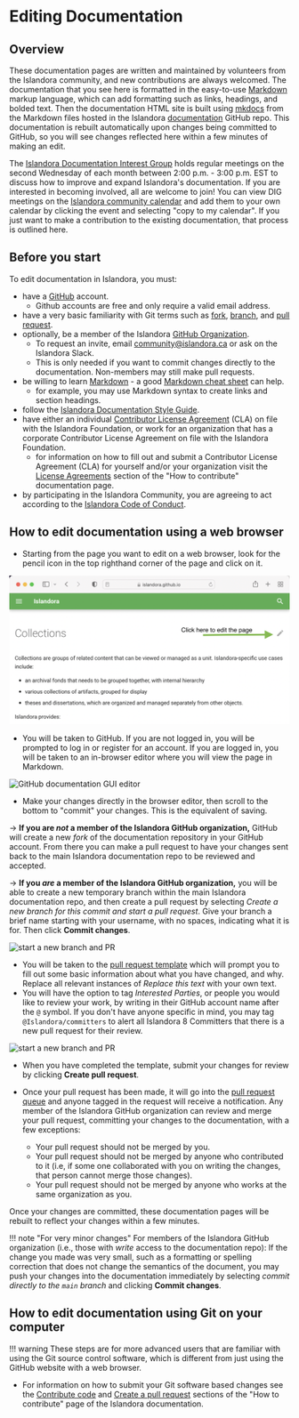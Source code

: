 # Editing Documentation

## Overview
These documentation pages are written and maintained by volunteers from the Islandora community, and new contributions are always welcomed. The documentation that you see here is formatted in the easy-to-use [Markdown](http://en.wikipedia.org/wiki/Markdown) markup language, which can add formatting such as links, headings, and bolded text. Then the documentation HTML site is built using [mkdocs](https://www.mkdocs.org/) from the Markdown files hosted in the Islandora [documentation](https://github.com/Islandora/documentation) GitHub repo. This documentation is rebuilt automatically upon changes being committed to GitHub, so you will see changes reflected here within a few minutes of making an edit.

The [Islandora Documentation Interest Group](https://github.com/islandora-interest-groups/Islandora-Documentation-Interest-Group) holds regular meetings on the second Wednesday of each month between 2:00 p.m. - 3:00 p.m. EST to discuss how to improve and expand Islandora's documentation. If you are interested in becoming involved, all are welcome to join! You can view DIG meetings on the [Islandora community calendar](https://calendar.google.com/calendar/embed?src=96s6v709n719hapqtt9m8vj588%40group.calendar.google.com&ctz=America%2FToronto) and add them to your own calendar by clicking the event and selecting "copy to my calendar". If you just want to make a contribution to the existing documentation, that process is outlined here.

## Before you start

To edit documentation in Islandora, you must:

- have a [GitHub](https://github.com/) account.
    - Github accounts are free and only require a valid email address.
- have a very basic familiarity with Git terms such as [fork](https://guides.github.com/activities/forking/), [branch](https://guides.github.com/activities/hello-world/#branch), and [pull request](https://guides.github.com/activities/hello-world/#pr).
- optionally, be a member of the Islandora [GitHub Organization](https://github.com/orgs/Islandora/people).
    - To request an invite, email community@islandora.ca or ask on the Islandora Slack.
    - This is only needed if you want to commit changes directly to the documentation. Non-members may still make pull requests.
- be willing to learn [Markdown](http://en.wikipedia.org/wiki/Markdown) - a good [Markdown cheat sheet](https://github.com/adam-p/markdown-here/wiki/Markdown-Cheatsheet) can help.
    - for example, you may use Markdown syntax to create links and section headings.
- follow the [Islandora Documentation Style Guide](docs_style_guide.md).
- have either an individual [Contributor License Agreement](https://github.com/Islandora/islandora/wiki/Contributor-License-Agreements) (CLA) on file with the Islandora Foundation, or work for an organization that has a corporate Contributor License Agreement on file with the Islandora Foundation.
    - for information on how to fill out and submit a Contributor License Agreement (CLA) for yourself and/or your organization visit the [License Agreements](https://islandora.github.io/documentation/contributing/CONTRIBUTING/#license-agreements) section of the "How to contribute" documentation page.
- by participating in the Islandora Community, you are agreeing to act according to the [Islandora Code of Conduct](https://www.islandora.ca/code-of-conduct).

## How to edit documentation using a web browser

- Starting from the page you want to edit on a web browser, look for the pencil icon in the top righthand corner of the page and click on it.

![Edit page button](../assets/editing_docs_Edit_Button.png)

- You will be taken to GitHub. If you are not logged in, you will be prompted to log in or register for an account. If you are logged in, you will be taken to an in-browser editor where you will view the page in Markdown.

![GitHub documentation GUI editor](../assets/editing-docs-gui.png)

- Make your changes directly in the browser editor, then scroll to the bottom to "commit" your changes. This is the equivalent of saving.

→ **If you are _not_ a member of the Islandora GitHub organization,** GitHub will create a new _fork_ of the documentation repository in your GitHub account. From there you can make a pull request to have your changes sent back to the main Islandora documentation repo to be reviewed and accepted.

→ **If you _are_ a member of the Islandora GitHub organization,** you will be able to create a new temporary branch within the main Islandora documentation repo, and then create a pull request by selecting _Create a new branch for this commit and start a pull request_. Give your branch a brief name starting with your username, with no spaces, indicating what it is for. Then click **Commit changes**.

![start a new branch and PR](../assets/editing-docs-branch.png)

- You will be taken to the [pull request template](https://github.com/Islandora/documentation/blob/main/.github/PULL_REQUEST_TEMPLATE.md) which will prompt you to fill out some basic information about what you have changed, and why. Replace all relevant instances of _Replace this text_ with your own text.
- You will have the option to tag _Interested Parties_, or people you would like to review your work, by writing in their GitHub account name after the `@` symbol. If you don't have anyone specific in mind, you may tag `@Islandora/committers` to alert all Islandora 8 Committers that there is a new pull request for their review.


![start a new branch and PR](../assets/editing-docs-PR.png)

- When you have completed the template, submit your changes for review by clicking **Create pull request**.

- Once your pull request has been made, it will go into the [pull request queue](https://github.com/Islandora/documentation/pulls) and anyone tagged in the request will receive a notification. Any member of the Islandora GitHub organization can review and merge your pull request, committing your changes to the documentation, with a few exceptions:

    - Your pull request should not be merged by you.
    - Your pull request should not be merged by anyone who contributed to it (i.e, if some one collaborated with you on writing the changes, that person cannot merge those changes).
    - Your pull request should not be merged by anyone who works at the same organization as you.

Once your changes are committed, these documentation pages will be rebuilt to reflect your changes within a few minutes.

!!! note "For very minor changes"
    For members of the Islandora GitHub organization (i.e., those with _write_ access to the documentation repo): If the change you made was very small, such as a formatting or spelling correction that does not change the semantics of the document, you may push your changes into the documentation immediately by selecting _commit directly to the `main` branch_ and clicking **Commit changes**.

## How to edit documentation using Git on your computer

!!! warning
    These steps are for more advanced users that are familiar with using the Git source control software, which is different from just using the GitHub website with a web browser.

- For information on how to submit your Git software based changes see the [Contribute code](https://islandora.github.io/documentation/contributing/CONTRIBUTING/) and [Create a pull request](https://islandora.github.io/documentation/contributing/CONTRIBUTING/#create-a-pull-request) sections of the "How to contribute" page of the Islandora documentation.
